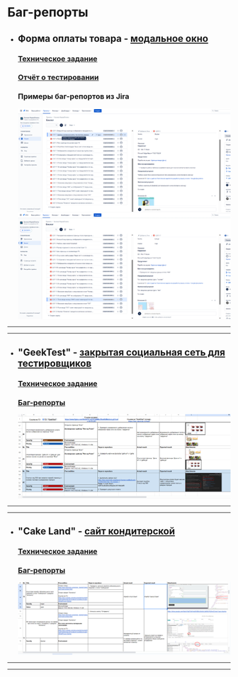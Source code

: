 # Баг-репорты

* ## Форма оплаты товара - [модальное окно](https://test-stand.gb.ru/seminar_stands/payform/index.html)
    ### [Техническое задание](https://docs.google.com/document/d/1zQxoBdBGDVlQkiEaYuoHzY-ub9MibVqas4B4bLGp8gk/edit?usp=sharing)

    ### [Отчёт о тестировании](https://drive.google.com/file/d/1EPLovUtmWLR0sVN39sch2BVtaDoD3QVu/view?usp=sharing)

    ### Примеры баг-репортов из Jira

    ![Header](https://github.com/VladimirBychkov33/bugreports/blob/main/%D0%B1%D0%B0%D0%B3%202%20%D0%B8%D0%B7%20Jira.png)
    ![Header](https://github.com/VladimirBychkov33/bugreports/blob/main/%D0%B1%D0%B0%D0%B3%20%D0%B8%D0%B7%20Jira.png)

---
---
    

* ## "GeekTest" - [закрытая социальная сеть для тестировщиков](https://test-stand.gb.ru/login)
    ### [Техническое задание](https://docs.google.com/document/d/1vS1A2lISyA9_-2J-gqDf88b44gIOWCUK1--zs6qFqMo/edit?usp=sharing)

    ### [Баг-репорты](https://docs.google.com/spreadsheets/d/1sHwUEjoyO5hq08YYoIHc9j2xKcri3nP5gXoN66a5rbE/edit#gid=129259580)

    ![Header](https://github.com/VladimirBychkov33/bugreports/blob/main/%D0%B1%D0%B0%D0%B3%D0%B8%20GeekTest.png)
    
 ---
 ---

* ## "Cake Land" - [сайт кондитерской](https://test-stand.gb.ru/seminar_stands/CakeLand-main/contact.html)
    ### [Техническое задание](https://docs.google.com/document/d/1qsVoFPVeSFQ0NKv9pyIIK7orIMw9-OvH90GzmndZh40/edit?usp=sharing)

    ### [Баг-репорты](https://docs.google.com/spreadsheets/d/11TGYclz0u7FJnfoVo5u-9fJns-kaP-brVukK_dIkVAk/edit#gid=129259580)

    ![Header](https://github.com/VladimirBychkov33/bugreports/blob/main/%D0%B1%D0%B0%D0%B3%D0%B8%20CakeLand.png)

---
---








